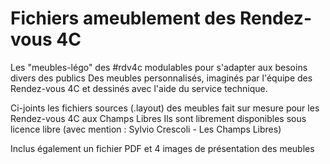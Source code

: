# Fichiers ameublement des Rendez-vous 4C 

Les "meubles-légo" des #rdv4c modulables pour s'adapter aux besoins divers des publics 
Des meubles personnalisés, imaginés par l'équipe des Rendez-vous 4C et dessinés avec l'aide du service technique.

Ci-joints les fichiers sources (.layout) des meubles fait sur mesure pour les Rendez-vous 4C aux Champs Libres 
Ils sont librement disponibles sous licence libre (avec mention : Sylvio Crescoli - Les Champs Libres)

Inclus également un fichier PDF et 4 images de présentation des meubles


